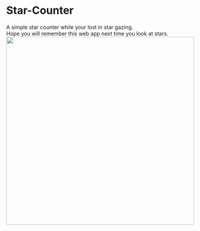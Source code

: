 # Star-Counter

A simple star counter while your lost in star gazing. 
<br>
Hope you will remember this web app next time you look at stars.
<br>
<img src="https://github.com/TeacherBCode/Star-Counter/assets/156999512/3783fe05-e192-49bd-ad6c-f4b57a11ca57" width = 500px height = 500px>

